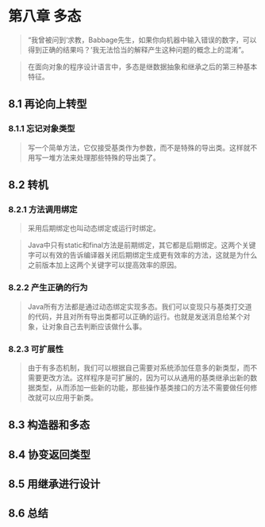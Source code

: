 # 第八章 多态
> “我曾被问到‘求教，Babbage先生，如果你向机器中输入错误的数字，可以得到正确的结果吗？’我无法恰当的解释产生这种问题的概念上的混淆”。

> 在面向对象的程序设计语言中，多态是继数据抽象和继承之后的第三种基本特征。

## 8.1 再论向上转型
### 8.1.1 忘记对象类型
> 写一个简单方法，它仅接受基类作为参数，而不是特殊的导出类。这样就不用写一堆方法来处理那些特殊的导出类了。

## 8.2 转机
### 8.2.1 方法调用绑定
> 采用后期绑定也叫动态绑定或运行时绑定。

> Java中只有static和final方法是前期绑定，其它都是后期绑定。这两个关键字可以有效的告诉编译器关闭后期绑定生成更有效率的方法，这就是为什么之前版本加上这两个关键字可以提高效率的原因。

### 8.2.2 产生正确的行为
> Java所有方法都是通过动态绑定实现多态。我们可以变现只与基类打交道的代码，并且对所有导出类都可以正确的运行。也就是发送消息给某个对象，让对象自己去判断应该做什么事。

### 8.2.3 可扩展性
> 由于有多态机制，我们可以根据自己需要对系统添加任意多的新类型，而不需要更改方法。这样程序是可扩展的，因为可以从通用的基类继承出新的数据类型，从而添加一些新的功能，那些操作基类接口的方法不需要做任何修改就可以应用于新类。

## 8.3 构造器和多态
> 

## 8.4 协变返回类型


## 8.5 用继承进行设计


## 8.6 总结